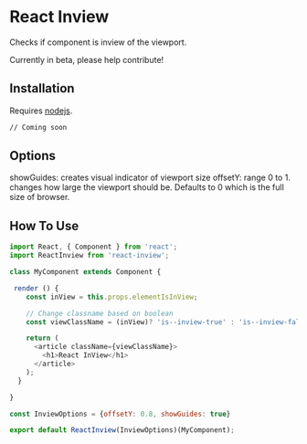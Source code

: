 # React Inview

Checks if component is inview of the viewport.

Currently in beta, please help contribute!


## Installation

Requires [nodejs](http://nodejs.org/).

```sh
// Coming soon
```
## Options

showGuides: creates visual indicator of viewport size
offsetY: range 0 to 1. changes how large the viewport should be. Defaults to 0 which is the full size of browser. 


## How To Use

```javascript
import React, { Component } from 'react';
import ReactInview from 'react-inview';

class MyComponent extends Component {

 render () {
    const inView = this.props.elementIsInView;

    // Change classname based on boolean
    const viewClassName = (inView)? 'is--inview-true' : 'is--inview-false';

    return (
      <article className={viewClassName}>
        <h1>React InView</h1>
      </article>
    );
  }

}

const InviewOptions = {offsetY: 0.8, showGuides: true}

export default ReactInview(InviewOptions)(MyComponent);

```

